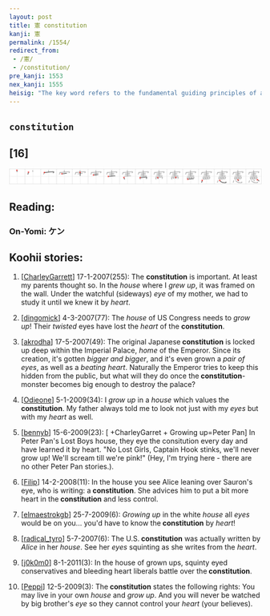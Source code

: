 ```yaml
---
layout: post
title: 憲 constitution
kanji: 憲
permalink: /1554/
redirect_from:
 - /憲/
 - /constitution/
pre_kanji: 1553
nex_kanji: 1555
heisig: "The key word refers to the fundamental guiding principles of a government or other organization. Its elements: <i>House</i> . . . <i>grow up</i> . . . <i>eyes</i> . . . <i>heart</i>."
---
```


## `constitution`

## [16]

<div class="stroke"><img src="../images/E686B2.png" /></div>

## Reading:

### On-Yomi: ケン

## Koohii stories:

1) [<a href="http://kanji.koohii.com/profile/CharleyGarrett">CharleyGarrett</a>] 17-1-2007(255): The <strong>constitution</strong> is important. At least my parents thought so. In the <em>house</em> where I <em>grew up</em>, it was framed on the wall. Under the watchful (sideways) <em>eye</em> of my mother, we had to study it until we knew it by <em>heart</em>. 

2) [<a href="http://kanji.koohii.com/profile/dingomick">dingomick</a>] 4-3-2007(77): The <em>house</em> of US Congress needs to <em>grow up</em>! Their <em>twisted</em> eyes have lost the <em>heart</em> of the <strong>constitution</strong>. 

3) [<a href="http://kanji.koohii.com/profile/akrodha">akrodha</a>] 17-5-2007(49): The original Japanese<strong> constitution</strong> is locked up deep within the Imperial Palace, <em>home</em> of the Emperor. Since its creation, it&#039;s gotten <em>bigger and bigger</em>, and it&#039;s even grown a <em>pair of eyes</em>, as well as a <em>beating heart</em>. Naturally the Emperor tries to keep this hidden from the public, but what will they do once the<strong> constitution</strong>-monster becomes big enough to destroy the palace? 

4) [<a href="http://kanji.koohii.com/profile/Odieone">Odieone</a>] 5-1-2009(34): I <em>grow up</em> in a <em>house</em> which values the<strong> constitution</strong>. My father always told me to look not just with my <em>eyes</em> but with my <em>heart</em> as well. 

5) [<a href="http://kanji.koohii.com/profile/bennyb">bennyb</a>] 15-6-2009(23): [ +CharleyGarret + Growing up=Peter Pan] In Peter Pan&#039;s Lost Boys house, they eye the consitution every day and have learned it by heart. &quot;No Lost Girls, Captain Hook stinks, we&#039;ll never grow up! We&#039;ll scream till we&#039;re pink!&quot; (Hey, I&#039;m trying here - there are no other Peter Pan stories.). 

6) [<a href="http://kanji.koohii.com/profile/Filip">Filip</a>] 14-2-2008(11): In the house you see Alice leaning over Sauron&#039;s eye, who is writing: a<strong> constitution</strong>. She advices him to put a bit more heart in the<strong> constitution</strong> and less control. 

7) [<a href="http://kanji.koohii.com/profile/elmaestrokgb">elmaestrokgb</a>] 25-7-2009(6): <em>Growing up</em> in the white <em>house</em> all <em>eyes</em> would be on you... you&#039;d have to know the<strong> constitution</strong> by <em>heart</em>! 

8) [<a href="http://kanji.koohii.com/profile/radical_tyro">radical_tyro</a>] 5-7-2007(6): The U.S.<strong> constitution</strong> was actually written by <em>Alice</em> in her <em>house</em>. See her <em>eyes</em> squinting as she writes from the <em>heart</em>. 

9) [<a href="http://kanji.koohii.com/profile/j0k0m0">j0k0m0</a>] 8-1-2011(3): In the house of grown ups, squinty eyed conservatives and bleeding heart liberals battle over the<strong> constitution</strong>. 

10) [<a href="http://kanji.koohii.com/profile/Peppi">Peppi</a>] 12-5-2009(3): The<strong> constitution</strong> states the following rights: You may live in your own <em>house</em> and <em>grow up</em>. And you will never be watched by big brother&#039;s <em>eye</em> so they cannot control your <em>heart</em> (your believes). 
